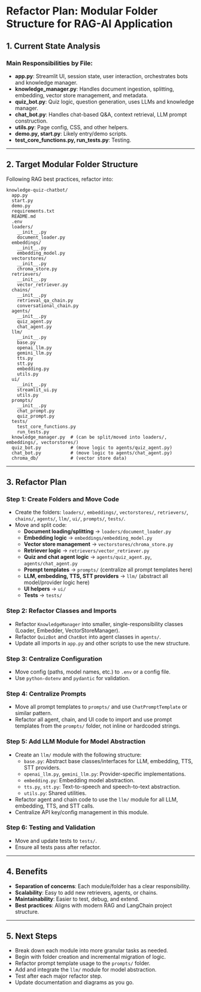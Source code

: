 # Refactor Plan: Modular Folder Structure for RAG-AI Application

## 1. Current State Analysis

### Main Responsibilities by File:
- **app.py**: Streamlit UI, session state, user interaction, orchestrates bots and knowledge manager.
- **knowledge_manager.py**: Handles document ingestion, splitting, embedding, vector store management, and metadata.
- **quiz_bot.py**: Quiz logic, question generation, uses LLMs and knowledge manager.
- **chat_bot.py**: Handles chat-based Q&A, context retrieval, LLM prompt construction.
- **utils.py**: Page config, CSS, and other helpers.
- **demo.py, start.py**: Likely entry/demo scripts.
- **test_core_functions.py, run_tests.py**: Testing.

---

## 2. Target Modular Folder Structure

Following RAG best practices, refactor into:

```
knowledge-quiz-chatbot/
  app.py
  start.py
  demo.py
  requirements.txt
  README.md
  .env
  loaders/
    __init__.py
    document_loader.py
  embeddings/
    __init__.py
    embedding_model.py
  vectorstores/
    __init__.py
    chroma_store.py
  retrievers/
    __init__.py
    vector_retriever.py
  chains/
    __init__.py
    retrieval_qa_chain.py
    conversational_chain.py
  agents/
    __init__.py
    quiz_agent.py
    chat_agent.py
  llm/
    __init__.py
    base.py
    openai_llm.py
    gemini_llm.py
    tts.py
    stt.py
    embedding.py
    utils.py
  ui/
    __init__.py
    streamlit_ui.py
    utils.py
  prompts/
    __init__.py
    chat_prompt.py
    quiz_prompt.py
  tests/
    test_core_functions.py
    run_tests.py
  knowledge_manager.py  # (can be split/moved into loaders/, embeddings/, vectorstores/)
  quiz_bot.py           # (move logic to agents/quiz_agent.py)
  chat_bot.py           # (move logic to agents/chat_agent.py)
  chroma_db/            # (vector store data)
```

---

## 3. Refactor Plan

### Step 1: Create Folders and Move Code
- Create the folders: `loaders/`, `embeddings/`, `vectorstores/`, `retrievers/`, `chains/`, `agents/`, `llm/`, `ui/`, `prompts/`, `tests/`.
- Move and split code:
  - **Document loading/splitting** → `loaders/document_loader.py`
  - **Embedding logic** → `embeddings/embedding_model.py`
  - **Vector store management** → `vectorstores/chroma_store.py`
  - **Retriever logic** → `retrievers/vector_retriever.py`
  - **Quiz and chat agent logic** → `agents/quiz_agent.py`, `agents/chat_agent.py`
  - **Prompt templates** → `prompts/` (centralize all prompt templates here)
  - **LLM, embedding, TTS, STT providers** → `llm/` (abstract all model/provider logic here)
  - **UI helpers** → `ui/`
  - **Tests** → `tests/`

### Step 2: Refactor Classes and Imports
- Refactor `KnowledgeManager` into smaller, single-responsibility classes (Loader, Embedder, VectorStoreManager).
- Refactor `QuizBot` and `ChatBot` into agent classes in `agents/`.
- Update all imports in `app.py` and other scripts to use the new structure.

### Step 3: Centralize Configuration
- Move config (paths, model names, etc.) to `.env` or a config file.
- Use `python-dotenv` and `pydantic` for validation.

### Step 4: Centralize Prompts
- Move all prompt templates to `prompts/` and use `ChatPromptTemplate` or similar pattern.
- Refactor all agent, chain, and UI code to import and use prompt templates from the `prompts/` folder, not inline or hardcoded strings.

### Step 5: Add LLM Module for Model Abstraction
- Create an `llm/` module with the following structure:
  - `base.py`: Abstract base classes/interfaces for LLM, embedding, TTS, STT providers.
  - `openai_llm.py`, `gemini_llm.py`: Provider-specific implementations.
  - `embedding.py`: Embedding model abstraction.
  - `tts.py`, `stt.py`: Text-to-speech and speech-to-text abstraction.
  - `utils.py`: Shared utilities.
- Refactor agent and chain code to use the `llm/` module for all LLM, embedding, TTS, and STT calls.
- Centralize API key/config management in this module.

### Step 6: Testing and Validation
- Move and update tests to `tests/`.
- Ensure all tests pass after refactor.

---

## 4. Benefits

- **Separation of concerns**: Each module/folder has a clear responsibility.
- **Scalability**: Easy to add new retrievers, agents, or chains.
- **Maintainability**: Easier to test, debug, and extend.
- **Best practices**: Aligns with modern RAG and LangChain project structure.

---

## 5. Next Steps

- Break down each module into more granular tasks as needed.
- Begin with folder creation and incremental migration of logic.
- Refactor prompt template usage to the `prompts/` folder.
- Add and integrate the `llm/` module for model abstraction.
- Test after each major refactor step.
- Update documentation and diagrams as you go. 